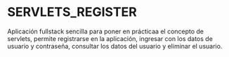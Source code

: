 # SERVLETS_REGISTER
Aplicación fullstack sencilla para poner en prácticaa el concepto de servlets, permite registrarse en la aplicación, ingresar con los datos de usuario y contraseña, consultar los datos del usuario y eliminar el usuario. 
